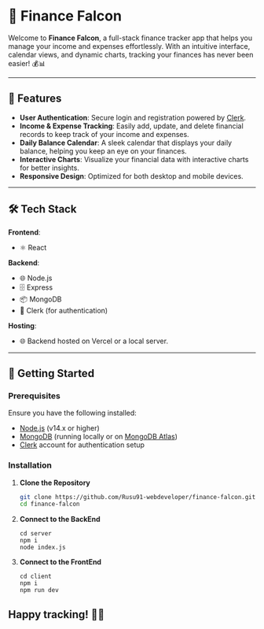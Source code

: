 

# 🦅 Finance Falcon

Welcome to **Finance Falcon**, a full-stack finance tracker app that helps you manage your income and expenses effortlessly. With an intuitive interface, calendar views, and dynamic charts, tracking your finances has never been easier! 💰📊

---

## 🌟 Features

- **User Authentication**: Secure login and registration powered by [Clerk](https://clerk.dev/).
- **Income & Expense Tracking**: Easily add, update, and delete financial records to keep track of your income and expenses.
- **Daily Balance Calendar**: A sleek calendar that displays your daily balance, helping you keep an eye on your finances.
- **Interactive Charts**: Visualize your financial data with interactive charts for better insights.
- **Responsive Design**: Optimized for both desktop and mobile devices.

---

## 🛠️ Tech Stack

**Frontend**: 

- ⚛️ React

**Backend**: 

- 🌐 Node.js
- 🗄️ Express
- 📦 MongoDB
- 🔐 Clerk (for authentication)

**Hosting**:

- 🌐 Backend hosted on Vercel or a local server.

---

## 🚀 Getting Started

### Prerequisites

Ensure you have the following installed:

- [Node.js](https://nodejs.org/) (v14.x or higher)
- [MongoDB](https://www.mongodb.com/) (running locally or on [MongoDB Atlas](https://www.mongodb.com/cloud/atlas))
- [Clerk](https://clerk.dev/) account for authentication setup

### Installation

1. **Clone the Repository**

   ```bash
   git clone https://github.com/Rusu91-webdeveloper/finance-falcon.git
   cd finance-falcon

2. **Connect to the BackEnd**
    ```
   cd server
    npm i
    node index.js
2. **Connect to the FrontEnd**
    ```
   cd client
   npm i
   npm run dev

## Happy tracking! 🦅💵
